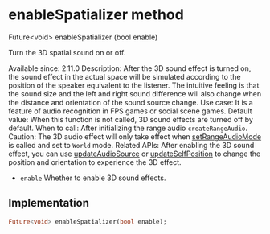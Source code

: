 


# enableSpatializer method








Future&lt;void> enableSpatializer
(bool enable)





<p>Turn the 3D spatial sound on or off.</p>
<p>Available since: 2.11.0
Description: After the 3D sound effect is turned on, the sound effect in the actual space will be simulated according to the position of the speaker equivalent to the listener. The intuitive feeling is that the sound size and the left and right sound difference will also change when the distance and orientation of the sound source change.
Use case: It is a feature of audio recognition in FPS games or social scene games.
Default value: When this function is not called, 3D sound effects are turned off by default.
When to call: After initializing the range audio <code>createRangeAudio</code>.
Caution: The 3D audio effect will only take effect when <a href="../../zego_uikit_prebuilt_live_audio_room/ZegoRangeAudio/setRangeAudioMode.md">setRangeAudioMode</a> is called and set to <code>World</code> mode.
Related APIs: After enabling the 3D sound effect, you can use <a href="../../zego_uikit_prebuilt_live_audio_room/ZegoRangeAudio/updateAudioSource.md">updateAudioSource</a> or <a href="../../zego_uikit_prebuilt_live_audio_room/ZegoRangeAudio/updateSelfPosition.md">updateSelfPosition</a> to change the position and orientation to experience the 3D effect.</p>
<ul>
<li><code>enable</code> Whether to enable 3D sound effects.</li>
</ul>



## Implementation

```dart
Future<void> enableSpatializer(bool enable);
```







